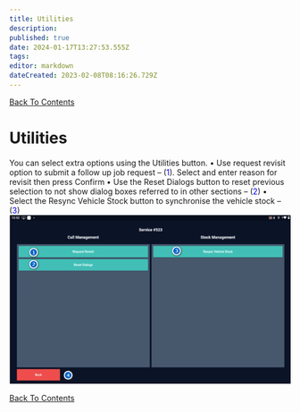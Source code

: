 ```yaml
---
title: Utilities
description: 
published: true
date: 2024-01-17T13:27:53.555Z
tags: 
editor: markdown
dateCreated: 2023-02-08T08:16:26.729Z
---
```


[Back To Contents](.)
# <div id="test"> Utilities </div>

You can select extra options using the Utilities button.
•	Use request revisit option to submit a follow up job request – (<span style="color:blue">1</span>). Select and enter reason for revisit then press Confirm
•	Use the Reset Dialogs button to reset previous selection to not show dialog boxes referred to in other sections – (<span style="color:blue">2</span>)
•	Select the Resync Vehicle Stock button to synchronise the vehicle stock – (<span style="color:blue">3</span>)
![mfs_33.png](/mfsassets/mfs_33.png)


[Back To Contents](.)
